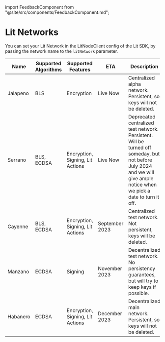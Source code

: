 import FeedbackComponent from "@site/src/components/FeedbackComponent.md";

# Lit Networks

You can set your Lit Network in the LitNodeClient config of the Lit SDK, by passing the network name to the `litNetwork` parameter.

| Name     | Supported Algorithms | Supported Features               | ETA            | Description                                                                                                                                                             | Status                                        |
| -------- | -------------------- | -------------------------------- | -------------- | ----------------------------------------------------------------------------------------------------------------------------------------------------------------------- | --------------------------------------------- |
| Jalapeno | BLS                  | Encryption                       | Live Now       | Centralized alpha network. Persistent, so keys will not be deleted.                                                                                                     | https://jalapeno-status.litprotocol.com/      |
| Serrano  | BLS, ECDSA           | Encryption, Signing, Lit Actions | Live Now       | Deprecated centralized test network. Persistent. Will be turned off someday, but not before July 2024 and we will give ample notice when we pick a date to turn it off. | https://serrano-status.litprotocol.com/       |
| Cayenne  | BLS, ECDSA           | Encryption, Signing, Lit Actions | September 2023 | Centralized test network. Not persistent, keys will be deleted.                                                                                                         | Beta: https://cayenne-status.litprotocol.com/ |
| Manzano  | ECDSA                | Signing                          | November 2023  | Decentralized test network. No persistency guarantees, but will try to keep keys if possible.                                                                           | Coming Soon                                   |
| Habanero | ECDSA                | Encryption, Signing, Lit Actions | December 2023  | Decentralized main network. Persistent, so keys will not be deleted.                                                                                                    | Coming Soon                                   |

<FeedbackComponent/>
